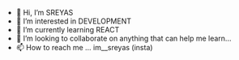 - 👋 Hi, I’m SREYAS
- 👀 I’m interested in DEVELOPMENT 
- 🌱 I’m currently learning REACT 
- 💞️ I’m looking to collaborate on anything that can help me learn... 
- 📫 How to reach me ... im__sreyas (insta)

<!---
sreyasProgrammer/sreyasProgrammer is a ✨ special ✨ repository because its `README.md` (this file) appears on your GitHub profile.
You can click the Preview link to take a look at your changes.
--->
